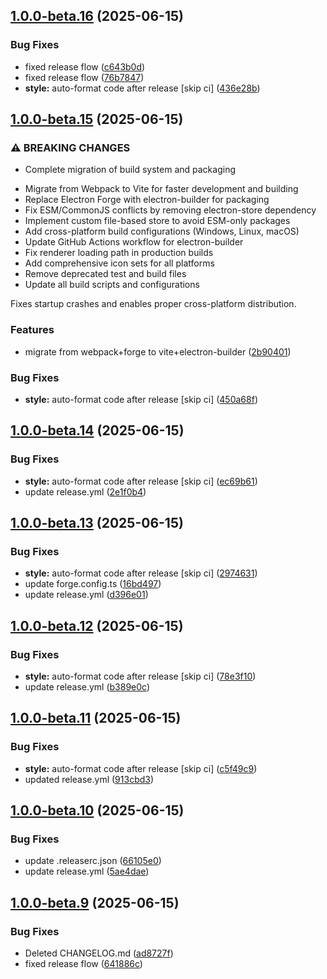 ## [1.0.0-beta.16](https://github.com/thevladbog/cider-code-app/compare/v1.0.0-beta.15...v1.0.0-beta.16) (2025-06-15)


### Bug Fixes

* fixed release flow ([c643b0d](https://github.com/thevladbog/cider-code-app/commit/c643b0d2debe110630518cdac0bce2206bebfe75))
* fixed release flow ([76b7847](https://github.com/thevladbog/cider-code-app/commit/76b784764ca389c36983d01d5b4b298b80a138f5))
* **style:** auto-format code after release [skip ci] ([436e28b](https://github.com/thevladbog/cider-code-app/commit/436e28bcf0936fcd2285b593a6280ceeb4f41eac))

## [1.0.0-beta.15](https://github.com/thevladbog/cider-code-app/compare/v1.0.0-beta.14...v1.0.0-beta.15) (2025-06-15)

### ⚠ BREAKING CHANGES

- Complete migration of build system and packaging

* Migrate from Webpack to Vite for faster development and building
* Replace Electron Forge with electron-builder for packaging
* Fix ESM/CommonJS conflicts by removing electron-store dependency
* Implement custom file-based store to avoid ESM-only packages
* Add cross-platform build configurations (Windows, Linux, macOS)
* Update GitHub Actions workflow for electron-builder
* Fix renderer loading path in production builds
* Add comprehensive icon sets for all platforms
* Remove deprecated test and build files
* Update all build scripts and configurations

Fixes startup crashes and enables proper cross-platform distribution.

### Features

- migrate from webpack+forge to vite+electron-builder ([2b90401](https://github.com/thevladbog/cider-code-app/commit/2b904013c0a33d192d0f28c27b2ad22412e47edd))

### Bug Fixes

- **style:** auto-format code after release [skip ci] ([450a68f](https://github.com/thevladbog/cider-code-app/commit/450a68f6c311c0aa88f9f8839b108c215ca9b0f9))

## [1.0.0-beta.14](https://github.com/thevladbog/cider-code-app/compare/v1.0.0-beta.13...v1.0.0-beta.14) (2025-06-15)

### Bug Fixes

- **style:** auto-format code after release [skip ci] ([ec69b61](https://github.com/thevladbog/cider-code-app/commit/ec69b61f91c826d76a727f89a6b7d90b00b163a8))
- update release.yml ([2e1f0b4](https://github.com/thevladbog/cider-code-app/commit/2e1f0b45a29af1d5273d356478ea2be265c01603))

## [1.0.0-beta.13](https://github.com/thevladbog/cider-code-app/compare/v1.0.0-beta.12...v1.0.0-beta.13) (2025-06-15)

### Bug Fixes

- **style:** auto-format code after release [skip ci] ([2974631](https://github.com/thevladbog/cider-code-app/commit/29746317ca34acabcc491993ea9e241e52e39dd6))
- update forge.config.ts ([16bd497](https://github.com/thevladbog/cider-code-app/commit/16bd497c0c6c42414e0170e0a45370b4c3184f17))
- update release.yml ([d396e01](https://github.com/thevladbog/cider-code-app/commit/d396e01f819bc0253942a713c6cf54e98ea9e4df))

## [1.0.0-beta.12](https://github.com/thevladbog/cider-code-app/compare/v1.0.0-beta.11...v1.0.0-beta.12) (2025-06-15)

### Bug Fixes

- **style:** auto-format code after release [skip ci] ([78e3f10](https://github.com/thevladbog/cider-code-app/commit/78e3f10441b1901f5daa55432ec5c85ce7223054))
- update release.yml ([b389e0c](https://github.com/thevladbog/cider-code-app/commit/b389e0c2d08cb1956b885d5e34847490d76fd5d2))

## [1.0.0-beta.11](https://github.com/thevladbog/cider-code-app/compare/v1.0.0-beta.10...v1.0.0-beta.11) (2025-06-15)

### Bug Fixes

- **style:** auto-format code after release [skip ci] ([c5f49c9](https://github.com/thevladbog/cider-code-app/commit/c5f49c93459bb54c6f1525aa527d1c67c60ffc9f))
- updated release.yml ([913cbd3](https://github.com/thevladbog/cider-code-app/commit/913cbd3906cc36d3e3215f303c8f6e3b479074a5))

## [1.0.0-beta.10](https://github.com/thevladbog/cider-code-app/compare/v1.0.0-beta.9...v1.0.0-beta.10) (2025-06-15)

### Bug Fixes

- update .releaserc.json ([66105e0](https://github.com/thevladbog/cider-code-app/commit/66105e06e05273f19e4044ab3f370596b89a5d55))
- update release.yml ([5ae4dae](https://github.com/thevladbog/cider-code-app/commit/5ae4daed9fa80bbb75b1ab7661e9996bbcec33d8))

## [1.0.0-beta.9](https://github.com/thevladbog/cider-code-app/compare/v1.0.0-beta.8...v1.0.0-beta.9) (2025-06-15)

### Bug Fixes

- Deleted CHANGELOG.md ([ad8727f](https://github.com/thevladbog/cider-code-app/commit/ad8727fdf16e321ae8f6d18129edec05bcfa0d2e))
- fixed release flow ([641886c](https://github.com/thevladbog/cider-code-app/commit/641886c3b08c205ae895b025808ead2a5c9376a4))
